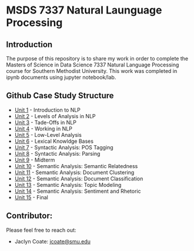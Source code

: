# MSDS 7337 Natural Launguage Processing
## Introduction
The purpose of this repository is to share my work in order to complete the Masters of Science in Data Science 7337 Natural Language Processing course for Southern Methodist University. This work was completed in ipynb documents using jupyter notebook/lab. 

## Github Case Study Structure
* [Unit 1] - Introduction to NLP
* [Unit 2] - Levels of Analysis in NLP
* [Unit 3] - Tade-Offs in NLP
* [Unit 4] - Working in NLP
* [Unit 5] - Low-Level Analysis
* [Unit 6] - Lexical Knowldge Bases
* [Unit 7] - Syntactic Analysis: POS Tagging
* [Unit 8] - Syntactic Analysis: Parsing
* [Unit 9] - Midterm
* [Unit 10] - Semantic Analysis: Semantic Relatedness
* [Unit 11] - Semantic Analysis: Document Clustering
* [Unit 12] - Semantic Analysis: Document Classification
* [Unit 13] - Semantic Analysis: Topic Modeling
* [Unit 14] - Semantic Analysis: Sentiment and Rhetoric
* [Unit 15] - Final

## Contributor:
Please feel free to reach out:
 - Jaclyn Coate: jcoate@smu.edu 
 
 [Unit 1]: <>
 [Unit 2]: <>
 [Unit 3]: <>
 [Unit 4]: <>
 [Unit 5]: <>
 [Unit 6]: <>
 [Unit 7]: <>
 [Unit 8]: <>
 [Unit 9]: <>
 [Unit 10]: <>
 [Unit 11]: <>
 [Unit 12]: <>
 [Unit 13]: <>
 [Unit 14]: <>
 [Unit 15]: <>
